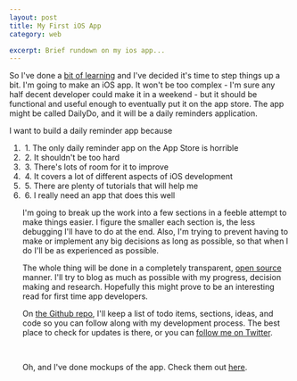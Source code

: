 ```yaml
---
layout: post
title: My First iOS App
category: web

excerpt: Brief rundown on my ios app...
---
```


<p>So I've done a <a href="http://matthewpalmer.tk/index.php/posts/learning-objective-c-and-ios">bit of learning</a> and I've decided it's time to step things up a bit. I'm going to make an iOS app. It won't be too complex - I'm sure any half decent developer could make it in a weekend - but it should be functional and useful enough to eventually put it on the app store. The app might be called DailyDo, and it will be a daily reminders application.</p><p>I want to build a daily reminder app because
<ol><li>&nbsp;1. The only daily reminder app on the App Store is horrible</li>
<li>&nbsp;2. It shouldn't be too hard</l1>
<li>&nbsp;3. There's lots of room for it to improve</li>
<li>&nbsp;4. It covers a lot of different aspects of iOS development</li>
<li>&nbsp;5. There are plenty of tutorials that will help me</li>
<li>&nbsp;6. I really need an app that does this well</li>
</p>
<p>I'm going to break up the work into a few sections in a feeble attempt to make things easier. I figure the smaller each section is, the less debugging I'll have to do at the end. Also, I'm trying to prevent having to make or implement any big decisions as long as possible, so that when I do I'll be as experienced as possible.</p>
<p>The whole thing will be done in a completely transparent, <a href="http://www.github.com/matthewpalmer/dailydo">open source</a> manner. I'll try to blog as much as possible with my progress, decision making and research. Hopefully this might prove to be an interesting read for first time app developers.</p><p>On <a href="http://www.github.com/matthewpalmer/dailydo">the Github repo</a>, I'll keep a list of todo items, sections, ideas, and code so you can follow along with my development process. The best place to check for updates is there, or you can <a href="http://www.twitter.com/p_almer">follow me on Twitter</a>.</p>
<br/>
<p>Oh, and I've done mockups of the app. Check them out <a href="http://d.pr/i/8mdz">here</a>.
